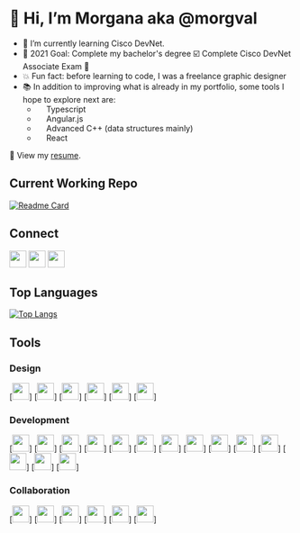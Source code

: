 # 👋 Hi, I’m Morgana aka @morgval
- 🌱 I’m currently learning Cisco DevNet.
- 🥅 2021 Goal: Complete my bachelor's degree ☑️ Complete Cisco DevNet Associate Exam 🔲
- 💥 Fun fact: before learning to code, I was a freelance graphic designer
- 📚 In addition to improving what is already in my portfolio, some tools I hope to explore next are:
  * [<img height="14" width="14" src="https://cdn.jsdelivr.net/npm/simple-icons@v5/icons/typescript.svg" />](https://www.typescriptlang.org)  Typescript 
  * [<img height="14" width="14" src="https://cdn.jsdelivr.net/npm/simple-icons@v5/icons/angularjs.svg" />](https://www.angularjs.org)  Angular.js 
  * [<img height="14" width="14" src="https://cdn.jsdelivr.net/npm/simple-icons@v5/icons/cplusplus.svg" />](https://www.cplusplus.com)  Advanced C++ (data structures mainly) 
  * [<img height="14" width="14" src="https://cdn.jsdelivr.net/npm/simple-icons@v5/icons/react.svg" />](https://www.reactjs.org)  React

📃 View my [resume](https://www.notion.so/morganaval/Morgana-Val-eb08d6e601924ca2963c59f242514500).

## Current Working Repo
<!-- insert current working repo widget  -->
[![Readme Card](https://github-readme-stats.vercel.app/api/pin/?username=morgval&repo=Student-Records-Dashboard)](https://github.com/morgval/100-days-of-code)


## Connect
<!-- insert social links -->
[<img height="30" width="30" src="https://cdn.jsdelivr.net/npm/simple-icons@v5/icons/linkedin.svg" />](https://www.linkedin.com/in/morgana-val-17930b133/)
[<img height="30" width="30" src="https://cdn.jsdelivr.net/npm/simple-icons@v5/icons/instagram.svg" />](https://www.instagram.com/morg_val/)
[<img height="30" width="30" src="https://cdn.jsdelivr.net/npm/simple-icons@v5/icons/twitter.svg" />](https://twitter.com/morg_val)

## Top Languages
<!-- insert top languages widget -->
[![Top Langs](https://github-readme-stats.vercel.app/api/top-langs/?username=morgval)](https://github.com/anuraghazra/github-readme-stats)


## Tools
<!-- insert tool icons and links -->
### Design
[<img height="30" width="30" src="https://cdn.jsdelivr.net/npm/simple-icons@v5/icons/adobeillustrator.svg" />]
[<img height="30" width="30" src="https://cdn.jsdelivr.net/npm/simple-icons@v5/icons/adobeindesign.svg" />]
[<img height="30" width="30" src="https://cdn.jsdelivr.net/npm/simple-icons@v5/icons/adobephotoshop.svg" />]
[<img height="30" width="30" src="https://cdn.jsdelivr.net/npm/simple-icons@v5/icons/adobedreamweaver.svg" />]
[<img height="30" width="30" src="https://cdn.jsdelivr.net/npm/simple-icons@v5/icons/canva.svg" />]
[<img height="30" width="30" src="https://cdn.jsdelivr.net/npm/simple-icons@v5/icons/figma.svg" />]

### Development
[<img height="30" width="30" src="https://cdn.jsdelivr.net/npm/simple-icons@v5/icons/apachemaven.svg" />]
[<img height="30" width="30" src="https://cdn.jsdelivr.net/npm/simple-icons@v5/icons/apachenetbeanside.svg" />]
[<img height="30" width="30" src="https://cdn.jsdelivr.net/npm/simple-icons@v5/icons/atom.svg" />]
[<img height="30" width="30" src="https://cdn.jsdelivr.net/npm/simple-icons@v5/icons/cplusplus.svg" />]
[<img height="30" width="30" src="https://cdn.jsdelivr.net/npm/simple-icons@v5/icons/eclipseide.svg" />]
[<img height="30" width="30" src="https://cdn.jsdelivr.net/npm/simple-icons@v5/icons/intellijidea.svg" />]
[<img height="30" width="30" src="https://cdn.jsdelivr.net/npm/simple-icons@v5/icons/java.svg" />]
[<img height="30" width="30" src="https://cdn.jsdelivr.net/npm/simple-icons@v5/icons/javascript.svg" />]
[<img height="30" width="30" src="https://cdn.jsdelivr.net/npm/simple-icons@v5/icons/jetbrains.svg" />]
[<img height="30" width="30" src="https://cdn.jsdelivr.net/npm/simple-icons@v5/icons/jupyter.svg" />]
[<img height="30" width="30" src="https://cdn.jsdelivr.net/npm/simple-icons@v5/icons/mongodb.svg" />]
[<img height="30" width="30" src="https://cdn.jsdelivr.net/npm/simple-icons@v5/icons/mysql.svg" />]
[<img height="30" width="30" src="https://cdn.jsdelivr.net/npm/simple-icons@v5/icons/opengl.svg" />]
[<img height="30" width="30" src="https://cdn.jsdelivr.net/npm/simple-icons@v5/icons/python.svg" />]

### Collaboration
[<img height="30" width="30" src="https://cdn.jsdelivr.net/npm/simple-icons@v5/icons/bitbucket.svg" />]
[<img height="30" width="30" src="https://cdn.jsdelivr.net/npm/simple-icons@v5/icons/git.svg" />]
[<img height="30" width="30" src="https://cdn.jsdelivr.net/npm/simple-icons@v5/icons/github.svg" />]
[<img height="30" width="30" src="https://cdn.jsdelivr.net/npm/simple-icons@v5/icons/notion.svg" />]
[<img height="30" width="30" src="https://cdn.jsdelivr.net/npm/simple-icons@v5/icons/powerbi.svg" />]
[<img height="30" width="30" src="https://cdn.jsdelivr.net/npm/simple-icons@v5/icons/prezi.svg" />]

<!---
morgval/morgval is a ✨ special ✨ repository because its `README.md` (this file) appears on your GitHub profile.
You can click the Preview link to take a look at your changes.
--->
